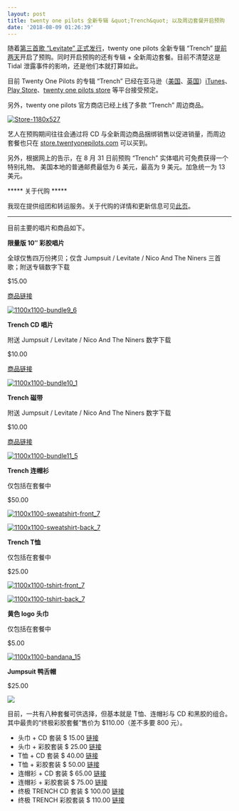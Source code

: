 ```yaml
---
layout: post
title: twenty one pilots 全新专辑 &quot;Trench&quot; 以及周边套餐开启预购
date: '2018-08-09 01:26:39'
---
```



随着[第三首歌 “Levitate” 正式发行](https://www.dun4real.org/levitate-puts-an-end-to-the-story-of-trench/)，twenty one pilots 全新专辑 “Trench” [提前两天](https://www.dun4real.org/tracklist-and-the-third-single-of-trench-leaked-by-tidal/)开启了预购。同时开启预购的还有专辑 + 全新周边套餐。目前不清楚这是 Tidal 泄露事件的影响，还是他们本就打算如此。

目前 Twenty One Pilots 的专辑 “Trench” 已经在亚马逊（[美国](https://www.amazon.com/Trench-twenty-one-pilots/dp/B07G8X45KW)、[英国](https://www.amazon.co.uk/Trench-twenty-one-pilots/dp/B07G7GD4YG)）[iTunes](https://itunes.apple.com/us/album/twenty-one-pilots/349736310)、[Play Store](https://play.google.com/store/music/album?id=Bvl2l6du6wh4f6r5yipahqw4eje)、[twenty one pilots store](https://store.twentyonepilots.com/trench-cd-bundle.html) 等平台接受预定。

另外，twenty one pilots 官方商店已经上线了多款 “Trench” 周边商品。

[![Store-1180x527](https://i2.wp.com/www.dun4real.org/wp-content/uploads/2018/08/Store-1180x527_thumb.png?resize=644%2C290&ssl=1 "Store-1180x527")](https://i0.wp.com/www.dun4real.org/wp-content/uploads/2018/08/Store-1180x527.png?ssl=1)

艺人在预购期间往往会通过将 CD 与全新周边商品捆绑销售以促进销量，而周边套餐也只在 [store.twentyonepilots.com](https://store.twentyonepilots.com) 可以买到。

另外，根据网上的告示，在 8 月 31 日前预购 “Trench” 实体唱片可免费获得一个特别礼物。 美国本地的普通邮费最低为 6 美元，最高为 9 美元。加急统一为 13 美元。

***** 关于代购 *****

我现在提供组团和转运服务。关于代购的详情和更新信息可见[此页](/daigou)。

**********

目前主要的唱片和商品如下。

**限量版 10″ 彩胶唱片**

全球仅售四万份拷贝；仅含 Jumpsuit / Levitate / Nico And The Niners 三首歌；附送专辑数字下载

$15.00

[商品链接](https://store.twentyonepilots.com/trench-10-triplet-ep-vinyl-bundle.html)

[![1100x1100-bundle9_6](https://i1.wp.com/www.dun4real.org/wp-content/uploads/2018/08/1100x1100-bundle9_6_thumb.png?resize=244%2C244&ssl=1 "1100x1100-bundle9_6")](https://i0.wp.com/www.dun4real.org/wp-content/uploads/2018/08/1100x1100-bundle9_6.png?ssl=1)

**Trench CD 唱片**

附送 Jumpsuit / Levitate / Nico And The Niners 数字下载

$10.00

[商品链接](https://store.twentyonepilots.com/trench-cd-bundle.html)

[![1100x1100-bundle10_1](https://i1.wp.com/www.dun4real.org/wp-content/uploads/2018/08/1100x1100-bundle10_1_thumb.png?resize=244%2C244&ssl=1 "1100x1100-bundle10_1")](https://i1.wp.com/www.dun4real.org/wp-content/uploads/2018/08/1100x1100-bundle10_1.png?ssl=1)

**Trench 磁带**

附送 Jumpsuit / Levitate / Nico And The Niners 数字下载

$10.00

[商品链接](https://store.twentyonepilots.com/trench-cassette-bundle.html)

[![1100x1100-bundle11_5](https://i0.wp.com/www.dun4real.org/wp-content/uploads/2018/08/1100x1100-bundle11_5_thumb.png?resize=244%2C244&ssl=1 "1100x1100-bundle11_5")](https://i2.wp.com/www.dun4real.org/wp-content/uploads/2018/08/1100x1100-bundle11_5.png?ssl=1)

**Trench 连帽衫**

仅包括在套餐中

$50.00

[![1100x1100-sweatshirt-front_7](https://i2.wp.com/www.dun4real.org/wp-content/uploads/2018/08/1100x1100-sweatshirt-front_7_thumb.png?resize=244%2C244&ssl=1 "1100x1100-sweatshirt-front_7")](https://i0.wp.com/www.dun4real.org/wp-content/uploads/2018/08/1100x1100-sweatshirt-front_7.png?ssl=1)

[![1100x1100-sweatshirt-back_7](https://i1.wp.com/www.dun4real.org/wp-content/uploads/2018/08/1100x1100-sweatshirt-back_7_thumb.png?resize=244%2C244&ssl=1 "1100x1100-sweatshirt-back_7")](https://i0.wp.com/www.dun4real.org/wp-content/uploads/2018/08/1100x1100-sweatshirt-back_7.png?ssl=1)

**Trench T恤**

仅包括在套餐中

$25.00

[![1100x1100-tshirt-front_7](https://i2.wp.com/www.dun4real.org/wp-content/uploads/2018/08/1100x1100-tshirt-front_7_thumb.png?resize=244%2C244&ssl=1 "1100x1100-tshirt-front_7")](https://i2.wp.com/www.dun4real.org/wp-content/uploads/2018/08/1100x1100-tshirt-front_7.png?ssl=1)

[![1100x1100-tshirt-back_7](https://i1.wp.com/www.dun4real.org/wp-content/uploads/2018/08/1100x1100-tshirt-back_7_thumb.png?resize=244%2C244&ssl=1 "1100x1100-tshirt-back_7")](https://i0.wp.com/www.dun4real.org/wp-content/uploads/2018/08/1100x1100-tshirt-back_7.png?ssl=1)

**黄色 logo 头巾**

仅包括在套餐中

$5.00

[![1100x1100-bandana_15](https://i1.wp.com/www.dun4real.org/wp-content/uploads/2018/08/1100x1100-bandana_15_thumb.png?resize=244%2C244&ssl=1 "1100x1100-bandana_15")](https://i0.wp.com/www.dun4real.org/wp-content/uploads/2018/08/1100x1100-bandana_15.png?ssl=1)

**Jumpsuit 鸭舌帽**

$25.00

[![](https://i2.wp.com/res.cloudinary.com/du5vcylqh/image/upload/v1545554630/1100x1100-yellowhat_lnnv36.png?resize=244%2C244&ssl=1)](https://i2.wp.com/res.cloudinary.com/du5vcylqh/image/upload/v1545554630/1100x1100-yellowhat_lnnv36.png?ssl=1)

目前，一共有八种套餐可供选择，但基本就是 T恤、连帽衫与 CD 和黑胶的组合。其中最贵的“终极彩胶套餐”售价为 $110.00（差不多要 800 元）。

- 头巾 + CD 套装 $ 15.00 [链接](https://store.twentyonepilots.com/bandana-cd-bundle.html)
- 头巾 + 彩胶套装 $ 25.00 [链接](https://store.twentyonepilots.com/bandana-vinyl-bundle.html)
- T恤 + CD 套装 $ 40.00 [链接](https://store.twentyonepilots.com/t-shirt-cd-bundle-2.html)
- T恤 + 彩胶套装 $ 50.00 [链接](https://store.twentyonepilots.com/t-shirt-vinyl-bundle.html)
- 连帽衫 + CD 套装 $ 65.00 [链接](https://store.twentyonepilots.com/hoodie-cd-bundle-1.html)
- 连帽衫 + 彩胶套装 $ 75.00 [链接](https://store.twentyonepilots.com/hoodie-vinyl-bundle.html)
- 终极 TRENCH CD 套装 $ 100.00 [链接](https://store.twentyonepilots.com/ultimate-trench-cd-bundle.html)
- 终极 TRENCH 彩胶套装 $ 110.00 [链接](https://store.twentyonepilots.com/ultimate-trench-vinyl-bundle.html)


